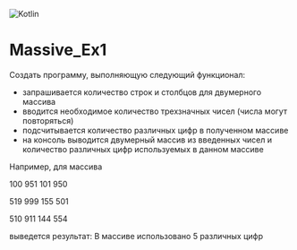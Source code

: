 ![Kotlin](https://img.shields.io/badge/Kotlin-9A00F5.svg?style=for-the-badge&logo=kotlin&logoColor=white)

# Massive_Ex1

Создать программу, выполняющую следующий функционал:
- запрашивается количество строк и столбцов для двумерного массива
- вводится необходимое количество трехзначных чисел (числа могут повторяться)
- подсчитывается количество различных цифр в полученном массиве
- на консоль выводится двумерный массив из введенных чисел и количество различных цифр используемых в данном массиве

Например, для массива

100   951   101   950

519   999   155   501

510   911   144   554

выведется результат: В массиве использовано 5 различных цифр

